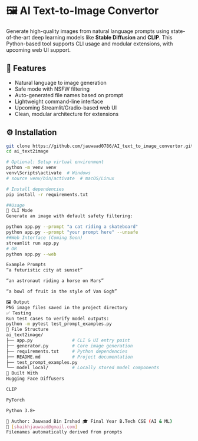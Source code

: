 # 🖼️ AI Text-to-Image Convertor

Generate high-quality images from natural language prompts using state-of-the-art deep learning models like **Stable Diffusion** and **CLIP**. This Python-based tool supports CLI usage and modular extensions, with upcoming web UI support.

## 🚀 Features

- Natural language to image generation
- Safe mode with NSFW filtering
- Auto-generated file names based on prompt
- Lightweight command-line interface
- Upcoming Streamlit/Gradio-based web UI
- Clean, modular architecture for extensions

## ⚙️ Installation

```bash
git clone https://github.com/jauwaad0786/AI_text_to_image_convertor.git
cd ai_text2image

# Optional: Setup virtual environment
python -m venv venv
venv\Scripts\activate  # Windows
# source venv/bin/activate  # macOS/Linux

# Install dependencies
pip install -r requirements.txt

##Usage
🔧 CLI Mode
Generate an image with default safety filtering:

python app.py --prompt "a cat riding a skateboard"
python app.py --prompt "your prompt here" --unsafe
##Web Interface (Coming Soon)
streamlit run app.py
# OR
python app.py --web

Example Prompts
“a futuristic city at sunset”

“an astronaut riding a horse on Mars”

“a bowl of fruit in the style of Van Gogh”

🖼️ Output
PNG image files saved in the project directory
✅ Testing
Run test cases to verify model outputs:
python -m pytest test_prompt_examples.py
📁 File Structure
ai_text2image/
├── app.py               # CLI & UI entry point
├── generator.py         # Core image generation
├── requirements.txt     # Python dependencies
├── README.md            # Project documentation
├── test_prompt_examples.py
└── model_local/         # Locally stored model components
🧠 Built With
Hugging Face Diffusers

CLIP

PyTorch

Python 3.8+

📌 Author: Jauwaad Bin Irshad 🎓 Final Year B.Tech CSE (AI & ML)
📧 [shaikhjauwaad@gmail.com]
Filenames automatically derived from prompts
